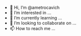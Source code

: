- 👋 Hi, I’m @ametrocavich
- 👀 I’m interested in ...
- 🌱 I’m currently learning ...
- 💞️ I’m looking to collaborate on ...
- 📫 How to reach me ...

<!---
ametrocavich/ametrocavich is a ✨ special ✨ repository because its `README.md` (this file) appears on your GitHub profile.
You can click the Preview link to take a look at your changes.
--->
